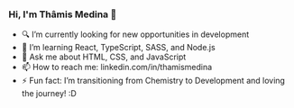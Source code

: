 ### Hi, I'm Thâmis Medina 👋


- 🔍 I’m currently looking for new opportunities in development
- 🌱 I’m learning React, TypeScript, SASS, and Node.js
- 💬 Ask me about HTML, CSS, and JavaScript
- 📫 How to reach me: linkedin.com/in/thamismedina
- ⚡ Fun fact: I’m transitioning from Chemistry to Development and loving the journey! :D

